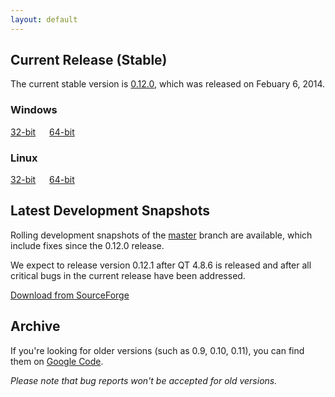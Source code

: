 ```yaml
---
layout: default
---
```


## Current Release (Stable)

The current stable version is [0.12.0](https://github.com/wkhtmltopdf/wkhtmltopdf/releases/tag/0.12.0), which was released on Febuary 6, 2014.

### Windows

[32-bit](https://github.com/wkhtmltopdf/wkhtmltopdf/releases/download/0.12.0/wkhtmltox-win32_0.12.0-03c001d.exe) &emsp; [64-bit](https://github.com/wkhtmltopdf/wkhtmltopdf/releases/download/0.12.0/wkhtmltox-win64_0.12.0-03c001d.exe)

### Linux

[32-bit](https://github.com/wkhtmltopdf/wkhtmltopdf/releases/download/0.12.0/wkhtmltox-linux-i386_0.12.0-03c001d.tar.xz) &emsp; [64-bit](https://github.com/wkhtmltopdf/wkhtmltopdf/releases/download/0.12.0/wkhtmltox-linux-amd64_0.12.0-03c001d.tar.xz)

## Latest Development Snapshots

Rolling development snapshots of the [master](https://github.com/wkhtmltopdf/wkhtmltopdf) branch are available, which include fixes since the 0.12.0 release.

We expect to release version 0.12.1 after QT 4.8.6 is released and after all critical bugs in the current release have been addressed.

[Download from SourceForge](http://sourceforge.net/projects/wkhtmltopdf/files/0.12.1-773cad3/)

## Archive

If you're looking for older versions (such as 0.9, 0.10, 0.11), you can find them on [Google Code](http://code.google.com/p/wkhtmltopdf/downloads/list?can=1).

*Please note that bug reports won't be accepted for old versions.*
